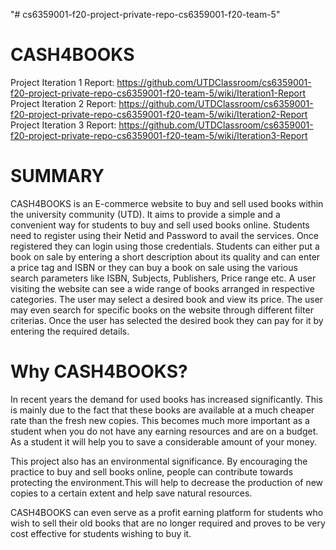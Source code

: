 "# cs6359001-f20-project-private-repo-cs6359001-f20-team-5" 

# CASH4BOOKS 
Project Iteration 1 Report: https://github.com/UTDClassroom/cs6359001-f20-project-private-repo-cs6359001-f20-team-5/wiki/Iteration1-Report  
Project Iteration 2 Report: https://github.com/UTDClassroom/cs6359001-f20-project-private-repo-cs6359001-f20-team-5/wiki/Iteration2-Report  
Project Iteration 3 Report: https://github.com/UTDClassroom/cs6359001-f20-project-private-repo-cs6359001-f20-team-5/wiki/Iteration3-Report

# SUMMARY
CASH4BOOKS is an E-commerce website to buy and sell used books within the university community (UTD). It aims to provide a simple and a convenient way for students to buy and sell used books online. Students need to register using their Netid and Password to avail the services. Once registered they can login using those credentials. Students can either put a book on sale by entering a short description about its quality and can enter a price tag and ISBN or they can buy a book on sale using the various search parameters like ISBN, Subjects, Publishers, Price range etc. A user visiting the website can see a wide range of books arranged in respective categories. The user may select a desired book and view its price. The user may even search for specific books on the website through different filter criterias. Once the user has selected the desired book they can pay for it by entering the required details.

# Why CASH4BOOKS?
In recent years the demand for used books has increased significantly. This is mainly due to the fact that these books are available at a much cheaper rate than the fresh new copies. This becomes much more important as a student when you do not have any earning resources and are on a budget. As a student it will help you to save a considerable amount of your money.

This project also has an environmental significance. By encouraging the practice to buy and sell books online, people can contribute towards protecting the environment.This will help to decrease the production of new copies to a certain extent and help save natural resources.

CASH4BOOKS can even serve as a profit earning platform for students who wish to sell their old books that are no longer required and proves to be very cost effective for students wishing to buy it. 

